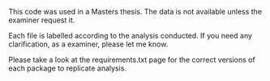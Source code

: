 This code was used in a Masters thesis. The data is not available unless the examiner request it.

Each file is labelled according to the analysis conducted. If you need any clarification, as a examiner, please let me know.

Please take a look at the requirements.txt page for the correct versions of each package to replicate analysis.
